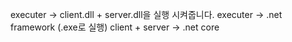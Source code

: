executer -> client.dll + server.dll을 실행 시켜줍니다.
executer -> .net framework (.exe로 실행)
client + server -> .net core
